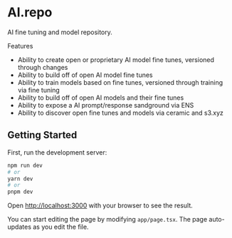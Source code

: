 # AI.repo
AI fine tuning and model repository.

Features
 * Ability to create open or proprietary AI model fine tunes, versioned through changes
 * Ability to build off of open AI model fine tunes
 * Ability to train models based on fine tunes, versioned through training via fine tuning
 * Ability to build off of open AI models and their fine tunes
 * Ability to expose a AI prompt/response sandground via ENS
 * Ability to discover open fine tunes and models via ceramic and s3.xyz

## Getting Started

First, run the development server:

```bash
npm run dev
# or
yarn dev
# or
pnpm dev
```

Open [http://localhost:3000](http://localhost:3000) with your browser to see the result.

You can start editing the page by modifying `app/page.tsx`. The page auto-updates as you edit the file.